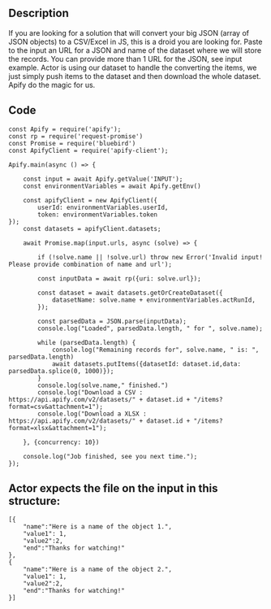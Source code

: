 ## Description

If you are looking for a solution that will convert your big JSON (array of JSON objects) to a CSV/Excel in JS, this is a droid you are looking for. Paste to the input an URL for a JSON and name of the dataset where we will store the records.  You can provide more than 1 URL for the JSON, see input example.  Actor is using our dataset to handle the converting the items, we just simply push items to the dataset and then download the whole dataset. Apify do the magic for us.

## Code
```
const Apify = require('apify');
const rp = require('request-promise')
const Promise = require('bluebird')
const ApifyClient = require('apify-client');

Apify.main(async () => {

    const input = await Apify.getValue('INPUT');
    const environmentVariables = await Apify.getEnv()

    const apifyClient = new ApifyClient({
        userId: environmentVariables.userId,
        token: environmentVariables.token
});
    const datasets = apifyClient.datasets;

    await Promise.map(input.urls, async (solve) => {

        if (!solve.name || !solve.url) throw new Error('Invalid input! Please provide combination of name and url');

        const inputData = await rp({uri: solve.url});

        const dataset = await datasets.getOrCreateDataset({
            datasetName: solve.name + environmentVariables.actRunId,
        });

        const parsedData = JSON.parse(inputData);
        console.log("Loaded", parsedData.length, " for ", solve.name);

        while (parsedData.length) {
            console.log("Remaining records for", solve.name, " is: ", parsedData.length)
            await datasets.putItems({datasetId: dataset.id,data: parsedData.splice(0, 1000)});
        }
        console.log(solve.name," finished.")
        console.log("Download a CSV : https://api.apify.com/v2/datasets/" + dataset.id + "/items?format=csv&attachment=1");
        console.log("Download a XLSX : https://api.apify.com/v2/datasets/" + dataset.id + "/items?format=xlsx&attachment=1");

    }, {concurrency: 10})

    console.log("Job finished, see you next time.");
});
```

## Actor expects the file on the input in this structure:

```
[{
	"name":"Here is a name of the object 1.",
	"value1": 1,
	"value2":2,
	"end":"Thanks for watching!"
},
{
	"name":"Here is a name of the object 2.",
	"value1": 1,
	"value2":2,
	"end":"Thanks for watching!"
}]
```